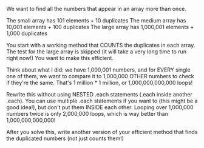 We want to find all the numbers that appear in an array more than once.

The small array has 101 elements + 10 duplicates
The medium array has 10,001 elements + 100 duplicates
The large array has 1,000,001 elements + 1,000 duplicates

You start with a working method that COUNTS the duplicates in each array. The test for the large array is skipped (it will take a very long time to run right now!) You want to make this efficient.

Think about what I did: we have 1,000,001 numbers, and for EVERY single one of them, we want to compare it to 1,000,000 OTHER numbers to check if they're the same. That's 1 million * 1 million, or 1,000,000,000,000 loops!

Rewrite this without using NESTED .each statements (.each inside another .each). You can use multiple .each statements if you want to (this might be a good idea!), but don't put them INSIDE each other. Looping over 1,000,000 numbers twice is only 2,000,000 loops, which is way better than 1,000,000,000,000!

After you solve this, write another version of your efficient method that finds the duplicated numbers (not just counts them!)
